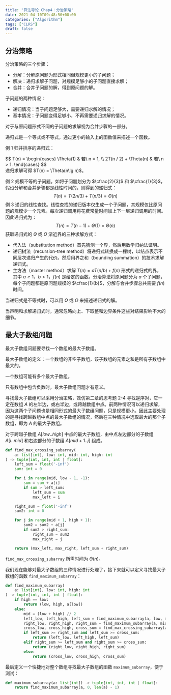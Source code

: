 ```yaml
---
title: "算法导论 Chap4：分治策略"
date: 2021-04-10T09:48:50+08:00
categories: ["Algorithm"]
tags: ["CLRS"]
draft: false
---
```


## 分治策略

分治策略的三个步骤：

- 分解：分解原问题为形式相同但规模更小的子问题；
- 解决：递归求解子问题，对规模足够小的子问题直接求解；
- 合并：合并子问题的解，得到原问题的解。

子问题的两种情况：

- 递归情况：当子问题足够大，需要递归求解的情况；
- 基本情况：子问题变得足够小，不再需要递归求解的情况。

对于与原问题形式不同的子问题的求解视为合并步骤的一部分。

递归式是一个等式或不等式，通过更小的输入上的函数值来描述一个函数。

例 1 归并排序的递归式：
<div>
$$
T(n) =
\begin{cases}
\Theta(1) & 若\ n = 1, \\
2T(n / 2) + \Theta(n) & 若\ n > 1.
\end{cases}
$$
</div>
递归求解可得 $T(n) = \Theta(n\lg n)$。

例 2 规模不等的子问题。如将子问题划分为 $\cfrac{2}{3}$ 和 $\cfrac{1}{3}$，假设分解和合并步骤都是线性时间的，则得到的递归式：
$$
T(n) = T(2n / 3) + T(n / 3) = \Theta(n)
$$
例 3 递归的线性查找。线性查找的递归版本仅生成一个子问题，其规模仅比原问题的规模少一个元素。每次递归调用将花费常量时间加上下一层递归调用的时间。因此递归式为：
$$
T(n) = T(n - 1) + \Theta(1) = \Theta(n)
$$
获取递归式的 $\Theta$ 或 $O$ 渐近界的三种求解方式：

- 代入法（substitution method）首先猜测一个界，然后用数学归纳法证明。
- 递归树法（recursion-tree method）将递归式转换成一棵树，以结点表示不同层次递归产生的代价。然后用界之和（bounding summation）的技术求解递归式。
- 主方法（master method）求解 $T(n) = aT(n / b) + f(n)$ 形式的递归式的界，其中 $a \geqslant 1$，$b > 1$，$f(n)$ 是给定的函数。分治算法将原问题分为 $a$ 个子问题，每个子问题都是原问题规模的 $\cfrac{1}{b}$，分解与合并步骤总共需要 $f(n)$ 时间。

当递归式是不等式时，可以用 $O$ 或 $\Omega$ 来描述递归式的解。

当声明和求解递归式时，通常忽略向上、下取整和边界条件这些对结果影响不大的细节。

## 最大子数组问题

最大子数组问题要寻找一个数组的最大子数组。

最大子数组的定义：一个数组的非空子数组，该子数组的元素之和是所有子数组中最大的。

一个数组可能有多个最大子数组。

只有数组中包含负数时，最大子数组问题才有意义。

寻找最大子数组可以采用分治策略，效仿第二章的思考题 2-4 寻找逆序对，它一定在数组 $A$ 的左半边，或右半边，或跨越数组中点。前两种情况可以递归求解，因为这两个子问题也是相同形式的最大子数组问题，只是规模更小。因此主要处理的是寻找跨越数组中点的最大子数组的情况，然后在三种情况中选取最大的那个子数组，即为 $A$ 的最大子数组。

对于跨越子数组 $A[low..high]$ 中点的最大子数组，由中点左边部分的子数组 $A[i..mid]$ 和右边部分的子数组 $A[mid+1..j]$ 组成。

```python
def find_max_crossing_subarray(
    a: list[int], low: int, mid: int, high: int
) -> tuple[int, int, int | float]:
    left_sum = float('-inf')
    sum: int = 0

    for i in range(mid, low - 1, -1):
        sum = sum + a[i]
        if sum > left_sum:
            left_sum = sum
            max_left = i

    right_sum = float('-inf')
    sum2: int = 0

    for j in range(mid + 1, high + 1):
        sum2 = sum2 + a[j]
        if sum2 > right_sum:
            right_sum = sum2
            max_right = j

    return (max_left, max_right, left_sum + right_sum)
```

`find_max_crossing_subarray` 所需时间为 $\Theta(n)$。

我们现在能够对最大子数组的三种情况进行处理了，接下来就可以定义寻找最大子数组的函数 `find_maximum_subarray`：

```python
def find_maximum_subarray(
    a: list[int], low: int, high: int
) -> tuple[int, int, int | float]:
    if high == low:
        return (low, high, a[low])
    else:
        mid = (low + high) // 2
        left_low, left_high, left_sum = find_maximum_subarray(a, low, mid)
        right_low, right_high, right_sum = find_maximum_subarray(a, mid + 1, high)
        cross_low, cross_high, cross_sum = find_max_crossing_subarray(a, low, mid, high)
        if left_sum >= right_sum and left_sum >= cross_sum:
            return (left_low, left_high, left_sum)
        elif right_sum >= left_sum and right_sum >= cross_sum:
            return (right_low, right_high, right_sum)
        else:
            return (cross_low, cross_high, cross_sum)
```

最后定义一个快捷地对整个数组寻找最大子数组的函数 `maximum_subarray`，便于测试：

```python
def maximum_subarray(a: list[int]) -> tuple[int, int, int | float]:
    return find_maximum_subarray(a, 0, len(a) - 1)
```


